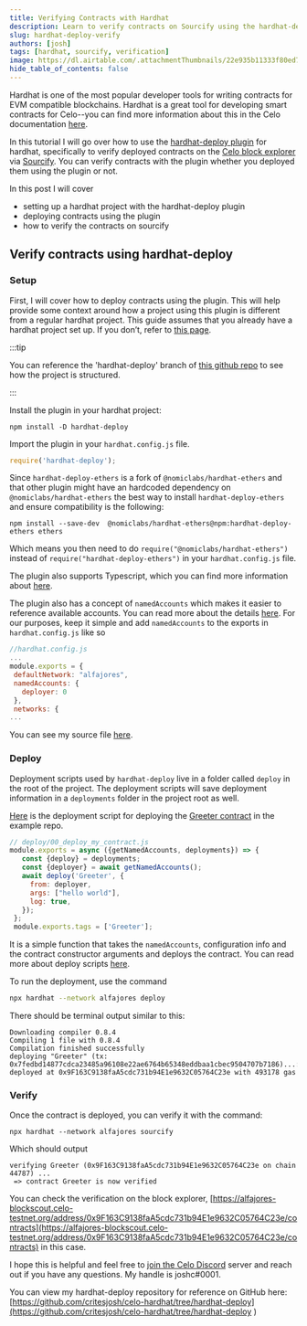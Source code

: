 ```yaml
---
title: Verifying Contracts with Hardhat
description: Learn to verify contracts on Sourcify using the hardhat-deploy plugin
slug: hardhat-deploy-verify
authors: [josh]
tags: [hardhat, sourcify, verification]
image: https://dl.airtable.com/.attachmentThumbnails/22e935b11333f80ed706c943717d0b49/24fbfa2e
hide_table_of_contents: false
---
```


Hardhat is one of the most popular developer tools for writing contracts for EVM compatible blockchains. Hardhat is a great tool for developing smart contracts for Celo--you can find more information about this in the Celo documentation [here](/developer-resources/deploy-hardhat).

In this tutorial I will go over how to use the [hardhat-deploy plugin](https://github.com/wighawag/hardhat-deploy) for hardhat, specifically to verify deployed contracts on the [Celo block explorer](https://explorer.celo.org/) via [Sourcify](https://sourcify.dev/). You can verify contracts with the plugin whether you deployed them using the plugin or not.

In this post I will cover

- setting up a hardhat project with the hardhat-deploy plugin
- deploying contracts using the plugin
- how to verify the contracts on sourcify

<!--truncate-->

## Verify contracts using hardhat-deploy

### Setup

First, I will cover how to deploy contracts using the plugin. This will help provide some context around how a project using this plugin is different from a regular hardhat project. This guide assumes that you already have a hardhat project set up. If you don’t, refer to [this page](https://docs.celo.org/developer-resources/deploy-hardhat).

:::tip

You can reference the 'hardhat-deploy' branch of [this github repo](https://github.com/critesjosh/celo-hardhat/tree/hardhat-deploy) to see how the project is structured.

:::

Install the plugin in your hardhat project:

```shell
npm install -D hardhat-deploy
```

Import the plugin in your `hardhat.config.js` file.

```js
require('hardhat-deploy');
```

Since `hardhat-deploy-ethers` is a fork of `@nomiclabs/hardhat-ethers` and that other plugin might have an hardcoded dependency on `@nomiclabs/hardhat-ethers` the best way to install `hardhat-deploy-ethers` and ensure compatibility is the following:

```shell
npm install --save-dev  @nomiclabs/hardhat-ethers@npm:hardhat-deploy-ethers ethers
```

Which means you then need to do `require("@nomiclabs/hardhat-ethers")` instead of `require("hardhat-deploy-ethers")` in your `hardhat.config.js` file.

The plugin also supports Typescript, which you can find more information about [here](https://github.com/wighawag/hardhat-deploy#typescript-support).

The plugin also has a concept of `namedAccounts` which makes it easier to reference available accounts. You can read more about the details [here](https://github.com/wighawag/hardhat-deploy#1-namedaccounts-ability-to-name-addresses). For our purposes, keep it simple and add `namedAccounts` to the exports in `hardhat.config.js` like so

```js
//hardhat.config.js
...
module.exports = {
 defaultNetwork: "alfajores",
 namedAccounts: {
   deployer: 0
 },
 networks: {
...
```

You can see my source file [here](https://github.com/critesjosh/celo-hardhat/blob/085cf7bc304ec3b0924de1419fe32e37b57e7185/hardhat.config.js#L23).  

### Deploy

Deployment scripts used by `hardhat-deploy` live in a folder called `deploy` in the root of the project. The deployment scripts will save deployment information in a `deployments` folder in the project root as well.

[Here](https://github.com/critesjosh/celo-hardhat/blob/hardhat-deploy/deploy/00-deploy.js) is the deployment script for deploying the [Greeter contract](https://github.com/critesjosh/celo-hardhat/blob/hardhat-deploy/contracts/Greeter.sol) in the example repo.

```js
// deploy/00_deploy_my_contract.js
module.exports = async ({getNamedAccounts, deployments}) => {
   const {deploy} = deployments;
   const {deployer} = await getNamedAccounts();
   await deploy('Greeter', {
     from: deployer,
     args: ["hello world"],
     log: true,
   });
 };
 module.exports.tags = ['Greeter'];
```

It is a simple function that takes the `namedAccounts`, configuration info and the contract constructor arguments and deploys the contract. You can read more about deploy scripts [here](https://github.com/wighawag/hardhat-deploy#deploy-scripts).

To run the deployment, use the command

```bash
npx hardhat --network alfajores deploy
```

There should be terminal output similar to this:

```shell
Downloading compiler 0.8.4
Compiling 1 file with 0.8.4
Compilation finished successfully
deploying "Greeter" (tx: 0x7fedbd14877cdca23485a96108e22ae6764b65348eddbaa1cbec9504707b7186)...: deployed at 0x9F163C9138faA5cdc731b94E1e9632C05764C23e with 493178 gas
```

### Verify

Once the contract is deployed, you can verify it with the command:

```shell
npx hardhat --network alfajores sourcify
```

Which should output

```shell
verifying Greeter (0x9F163C9138faA5cdc731b94E1e9632C05764C23e on chain 44787) ...
 => contract Greeter is now verified
```

You can check the verification on the block explorer, [https://alfajores-blockscout.celo-testnet.org/address/0x9F163C9138faA5cdc731b94E1e9632C05764C23e/contracts](https://alfajores-blockscout.celo-testnet.org/address/0x9F163C9138faA5cdc731b94E1e9632C05764C23e/contracts) in this case.

I hope this is helpful and feel free to [join the Celo Discord](https://chat.celo.org) server and reach out if you have any questions. My handle is joshc#0001.

You can view my hardhat-deploy repository for reference on GitHub here: [https://github.com/critesjosh/celo-hardhat/tree/hardhat-deploy](https://github.com/critesjosh/celo-hardhat/tree/hardhat-deploy )
